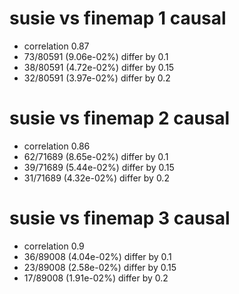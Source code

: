 # susie vs finemap  1 causal

- correlation 0.87
- 73/80591 (9.06e-02%) differ by 0.1
- 38/80591 (4.72e-02%) differ by 0.15
- 32/80591 (3.97e-02%) differ by 0.2


# susie vs finemap  2 causal

- correlation 0.86
- 62/71689 (8.65e-02%) differ by 0.1
- 39/71689 (5.44e-02%) differ by 0.15
- 31/71689 (4.32e-02%) differ by 0.2


# susie vs finemap  3 causal

- correlation 0.9
- 36/89008 (4.04e-02%) differ by 0.1
- 23/89008 (2.58e-02%) differ by 0.15
- 17/89008 (1.91e-02%) differ by 0.2


